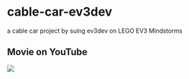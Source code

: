 # cable-car-ev3dev
a cable car project by suing ev3dev on LEGO EV3 Mindstorms  
  
## Movie on YouTube  
[![](http://img.youtube.com/vi/9uHtPu26kyA/0.jpg)](http://www.youtube.com/watch?v=9uHtPu26kyA "cable-car-ev3dev")
